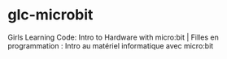 # glc-microbit
Girls Learning Code: Intro to Hardware with micro:bit | Filles en programmation : Intro au matériel informatique avec micro:bit
